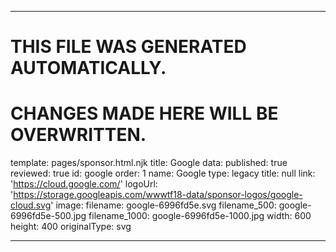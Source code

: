 ----

# THIS FILE WAS GENERATED AUTOMATICALLY.
# CHANGES MADE HERE WILL BE OVERWRITTEN.

template: pages/sponsor.html.njk
title: Google
data:
  published: true
  reviewed: true
  id: google
  order: 1
  name: Google
  type: legacy
  title: null
  link: 'https://cloud.google.com/'
  logoUrl: 'https://storage.googleapis.com/wwwtf18-data/sponsor-logos/google-cloud.svg'
  image:
    filename: google-6996fd5e.svg
    filename_500: google-6996fd5e-500.jpg
    filename_1000: google-6996fd5e-1000.jpg
    width: 600
    height: 400
    originalType: svg

----

 